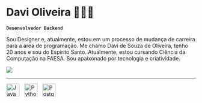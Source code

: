 # Davi Oliveira 👨🏽‍💻

**`Desenvolvedor Backend`**

Sou Designer e, atualmente, estou em um processo de mudança de carreira para a área de programação. Me chamo Davi de Souza de Oliveira, tenho 20 anos e sou do Espírito Santo. Atualmente, estou cursando Ciência da Computação na FAESA. Sou apaixonado por tecnologia e criatividade.

<div>
  <a href="https://www.linkedin.com/in/dev-davioliveira/" target="_blank"><img src="https://img.shields.io/badge/LinkedIn-0077B5?style=for-the-badge&logo=linkedin&logoColor=white"
  target="_blank"></a>
</div>

---

<img
    align="left" 
    alt="Java" 
    title="Java"
    width="35px" 
    style="padding-right:10px;" 
    src="https://cdn.jsdelivr.net/gh/devicons/devicon@latest/icons/java/java-original.svg"
 />

<img 
    align="left" 
    alt="Python" 
    title="Python"
    width="35px" 
    style="padding-right:10px;" 
    src="https://cdn.jsdelivr.net/gh/devicons/devicon@latest/icons/python/python-original.svg"
/>

<img 
    align="left" 
    alt="PostgreSql" 
    title="PostgreSql"
    width="35px" 
    style="padding-right:10px;" 
    src="https://cdn.jsdelivr.net/gh/devicons/devicon@latest/icons/postgresql/postgresql-plain.svg"
/>
          


<br>
<br>
<br>


